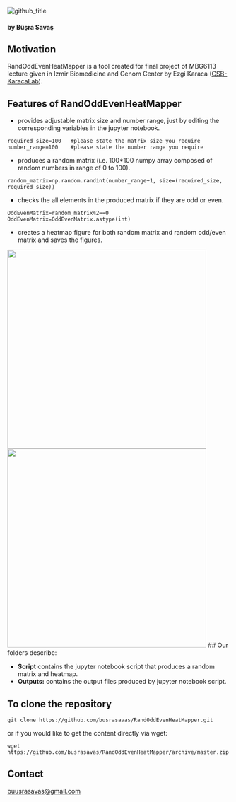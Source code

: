 ![github_title](https://user-images.githubusercontent.com/62547137/150113171-b1360c37-84b2-4338-bcef-1e76163b672e.png)

#### by Büşra Savaş

## Motivation

RandOddEvenHeatMapper is a tool created for final project of MBG6113 lecture given in Izmir Biomedicine and Genom Center by Ezgi Karaca ([CSB-KaracaLab](https://github.com/CSB-KaracaLab)). 

## Features of RandOddEvenHeatMapper
- provides adjustable matrix size and number range, just by editing the corresponding variables in the jupyter notebook.
```
required_size=100   #please state the matrix size you require
number_range=100    #please state the number range you require
```
- produces a random matrix (i.e. 100*100 numpy array composed of random numbers in range of 0 to 100).
```
random_matrix=np.random.randint(number_range+1, size=(required_size, required_size))
```
- checks the all elements in the produced matrix if they are odd or even.
```
OddEvenMatrix=random_matrix%2==0
OddEvenMatrix=OddEvenMatrix.astype(int)
```
- creates a heatmap figure for both random matrix and random odd/even matrix and saves the figures.

<img src="https://user-images.githubusercontent.com/62547137/150119783-280cda8a-d61e-4069-b210-fe8028b45d6f.jpg" width="450" height="450">
<img src="https://user-images.githubusercontent.com/62547137/150121475-4687dffc-146f-4ba4-83c5-20548cd7d1e8.jpg" width="450" height="450">
## Our folders describe:

- **Script** contains the jupyter notebook script that produces a random matrix and heatmap.
- **Outputs:** contains the output files produced by jupyter notebook script.
  

## To clone the repository

```
git clone https://github.com/busrasavas/RandOddEvenHeatMapper.git
```
or if you would like to get the content directly via wget:
```
wget https://github.com/busrasavas/RandOddEvenHeatMapper/archive/master.zip
```

## Contact
buusrasavas@gmail.com
